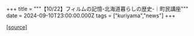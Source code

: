 +++
title = """【10/22】フィルムの記憶-北海道暮らしの歴史-｜町民講座"""
date = 2024-09-10T23:00:00.000Z
tags = ["kuriyama","news"]
+++


[[source]](https://www.town.kuriyama.hokkaido.jp/site/tyouminkouza/28714.html)
